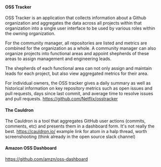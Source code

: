#### OSS Tracker
OSS Tracker is an application that collects information about a Github organization and aggregates the data across all projects within that organization into a single user interface to be used by various roles within the owning organization.

For the community manager, all repositories are listed and metrics are combined for the organization as a whole. A community manager can also organize projects into functional areas and appoint shepherds of these areas to assign management and engineering leads.

The shepherds of each functional area can not only assign and maintain leads for each project, but also view aggregated metrics for their area.

For individual owners, the OSS tracker gives a daily summary as well as historical information on key repository metrics such as open issues and pull requests, days since last commit, and average time to resolve issues and pull requests.
https://github.com/Netflix/osstracker

#### The Cauldron
The Cauldron is a tool that aggregates GitHub user actions (commits, comments, etc) and presents them in a dashboard form. It's not really the best.
https://cauldron.io/
example link for atom in a halp thread, worth screenshooting (think already in the open source slack channel)

#### Amazon OSS Dashboard
https://github.com/amzn/oss-dashboard
